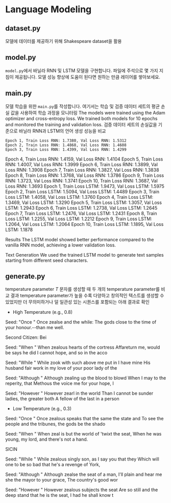 # Language Modeling

## dataset.py
모델에 데이터를 제공하기 위해 Shakespeare dataset을 활용 
## model.py
`model.py`에서 바닐라 RNN 및 LSTM 모델을 구현합니다. 파일에 주석으로 몇 가지 지침이 제공됩니다. 모델 성능 향상에 도움이 된다면 원하는 만큼 레이어를 쌓아보세요.
## main.py
모델 학습을 위한 `main.py`를 작성합니다. 여기서는 학습 및 검증 데이터 세트의 평균 손실 값을 사용하여 학습 과정을 모니터링
The models were trained using the Adam optimizer and cross-entropy loss. We trained both models for 10 epochs and monitored the training and validation loss.
검증 데이터 세트의 손실값을 기준으로 바닐라 RNN과 LSTM의 언어 생성 성능을 비교

    Epoch 1, Train Loss RNN: 1.7380, Val Loss RNN: 1.5312
    Epoch 2, Train Loss RNN: 1.4868, Val Loss RNN: 1.4608
    Epoch 3, Train Loss RNN: 1.4399, Val Loss RNN: 1.4299
Epoch 4, Train Loss RNN: 1.4159, Val Loss RNN: 1.4104
Epoch 5, Train Loss RNN: 1.4007, Val Loss RNN: 1.3999
Epoch 6, Train Loss RNN: 1.3899, Val Loss RNN: 1.3908
Epoch 7, Train Loss RNN: 1.3827, Val Loss RNN: 1.3838
Epoch 8, Train Loss RNN: 1.3768, Val Loss RNN: 1.3786
Epoch 9, Train Loss RNN: 1.3723, Val Loss RNN: 1.3741
Epoch 10, Train Loss RNN: 1.3687, Val Loss RNN: 1.3693
Epoch 1, Train Loss LSTM: 1.9473, Val Loss LSTM: 1.5975
Epoch 2, Train Loss LSTM: 1.5094, Val Loss LSTM: 1.4489
Epoch 3, Train Loss LSTM: 1.4058, Val Loss LSTM: 1.3760
Epoch 4, Train Loss LSTM: 1.3469, Val Loss LSTM: 1.3290
Epoch 5, Train Loss LSTM: 1.3057, Val Loss LSTM: 1.2943
Epoch 6, Train Loss LSTM: 1.2738, Val Loss LSTM: 1.2645
Epoch 7, Train Loss LSTM: 1.2476, Val Loss LSTM: 1.2431
Epoch 8, Train Loss LSTM: 1.2255, Val Loss LSTM: 1.2212
Epoch 9, Train Loss LSTM: 1.2064, Val Loss LSTM: 1.2064
Epoch 10, Train Loss LSTM: 1.1895, Val Loss LSTM: 1.1878

Results
The LSTM model showed better performance compared to the vanilla RNN model, achieving a lower validation loss.

Text Generation
We used the trained LSTM model to generate text samples starting from different seed characters.

## generate.py
temperature parameter *T* 
문자를 생성할 때 두 개의 temperature parameter를 비교 결과
temperature parameter가 높을 수록 다양하고 창의적인 텍스트를 생성할 수 있었지만 더 무의미하거나 덜 일관성 있는 시퀀스를 포함되는 아래 결과로 확인
- High Temperature (e.g., 0.8)

Seed: "Once "
Once zealse and the while:
The gods close to the time of your honour.--than me well.

Second Citizen:
Bei

Seed: "When "
When zealous hearts of the cortress
Affareturn me, would be says he did
I cannot hope, and so in the acco

Seed: "While "
While zook with such above me put in I have mine
His husband fair work in my love of your poor lady of the

Seed: "Although "
Although zealing up the blood to blowd
When I may to the reperity, that
Methous the voice me for your hope,
I

Seed: "However "
However zearl in the world
Than I cannot be sunder ladies, the greater both
A fellow of the last in a person

- Low Temperature (e.g., 0.3)

Seed: "Once "
Once zealous speaks that the same the state and
To see the people and the tribunes, the gods be the shado

Seed: "When "
When zeal is but the world of 'twixt the seat,
When he was young, my lord, and there's not a hand.

SICIN

Seed: "While "
While zealous singly son, as I say you that they
Which will one to be so bad that he's a revenge of York,


Seed: "Although "
Although zealse the seat of a man,
I'll plain and hear me she the mayor to your grace,
The country's good wor

Seed: "However "
However zealous subjects the seat
Are so still and the deep stand that he is the seat, I had he shall know t
